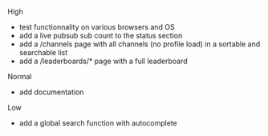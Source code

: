 
High
- test functionnality on various browsers and OS
- add a live pubsub sub count to the status section
- add a /channels page with all channels (no profile load) in a sortable and searchable list
- add a /leaderboards/* page with a full leaderboard

Normal
- add documentation

Low
- add a global search function with autocomplete
